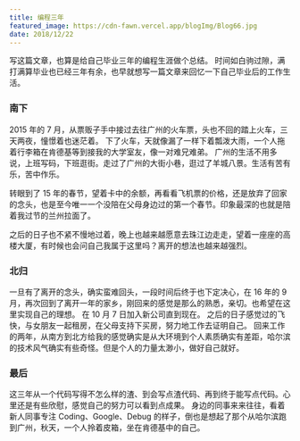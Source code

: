 ```yaml
---
title: 编程三年
featured_image: https://cdn-fawn.vercel.app/blogImg/Blog66.jpg
date: 2018/12/22
---
```


写这篇文章，也算是给自己毕业三年的编程生涯做个总结。
时间如白驹过隙，满打满算毕业也已经三年有余，也早就想写一篇文章来回忆一下自己毕业后的工作生活。

### 南下
2015 年的 7 月，从票贩子手中接过去往广州的火车票，头也不回的踏上火车，三天两夜，憧憬着也迷茫着。
下了火车，天就像漏了一样下着瓢泼大雨，一个人拖着行李箱在肯德基等到接我的大学室友，像一对难兄难弟。
广州的生活不用多说，上班写码，下班逛街。走过了广州的大街小巷，逛过了羊城八景。生活有苦有乐，苦中作乐。

转眼到了 15 年的春节，望着卡中的余额，再看看飞机票的价格，还是放弃了回家的念头，也是至今唯一一个没陪在父母身边过的第一个春节。印象最深的也就是陪着我过节的兰州拉面了。

之后的日子也不紧不慢地过着，晚上也越来越愿意去珠江边走走，望着一座座的高楼大厦，有时候也会问自己我属于这里吗？离开的想法也越来越强烈。

### 北归
一旦有了离开的念头，确实蛮难回头，一段时间后终于也下定决心，在 16 年的 9 月，再次回到了离开一年的家乡，刚回来的感觉是那么的熟悉，亲切。也希望在这里实现自己的理想。
在 10 月 7 日加入新公司直到现在。
之后的日子感觉过的飞快，与女朋友一起租房，在父母支持下买房，努力地工作去证明自己。
回来工作的两年，从南方到北方给我的感觉确实是从大环境到个人素质确实有差距，哈尔滨的技术风气确实有些奇怪。但是个人的力量太渺小，做好自己就好。

### 最后
这三年从一个代码写得不怎么样的渣、到会写点渣代码、再到终于能写点代码。心里还是有些欣慰，感觉自己的努力可以看到点成果。
身边的同事来来往往，看着新人同事专注 Coding、Google、Debug 的样子，倒也是想起了那个从哈尔滨跑到广州，秋天，一个人拎着皮箱，坐在肯德基中的自己。